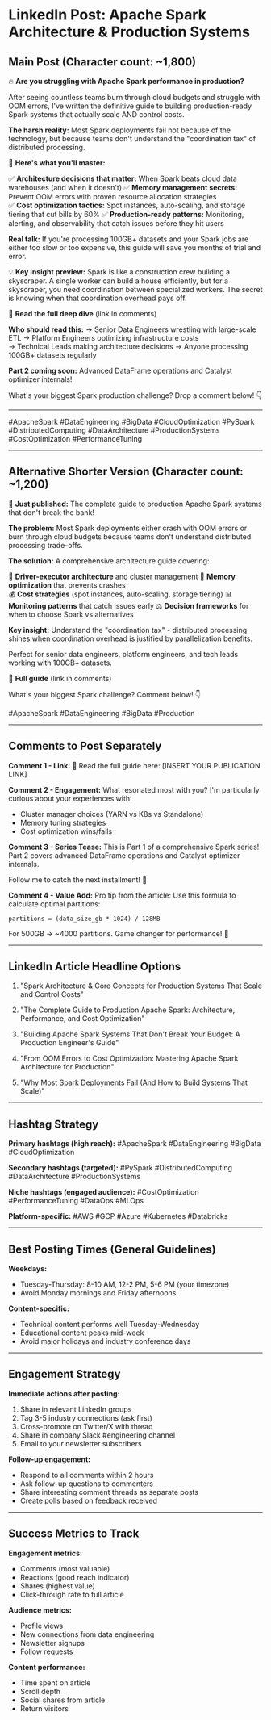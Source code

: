 # LinkedIn Post: Apache Spark Architecture & Production Systems

## Main Post (Character count: ~1,800)

🔥 **Are you struggling with Apache Spark performance in production?** 

After seeing countless teams burn through cloud budgets and struggle with OOM errors, I've written the definitive guide to building production-ready Spark systems that actually scale AND control costs.

**The harsh reality:** Most Spark deployments fail not because of the technology, but because teams don't understand the "coordination tax" of distributed processing.

🎯 **Here's what you'll master:**

✅ **Architecture decisions that matter:** When Spark beats cloud data warehouses (and when it doesn't)
✅ **Memory management secrets:** Prevent OOM errors with proven resource allocation strategies  
✅ **Cost optimization tactics:** Spot instances, auto-scaling, and storage tiering that cut bills by 60%
✅ **Production-ready patterns:** Monitoring, alerting, and observability that catch issues before they hit users

**Real talk:** If you're processing 100GB+ datasets and your Spark jobs are either too slow or too expensive, this guide will save you months of trial and error.

💡 **Key insight preview:** Spark is like a construction crew building a skyscraper. A single worker can build a house efficiently, but for a skyscraper, you need coordination between specialized workers. The secret is knowing when that coordination overhead pays off.

🔗 **Read the full deep dive** (link in comments)

**Who should read this:**
→ Senior Data Engineers wrestling with large-scale ETL
→ Platform Engineers optimizing infrastructure costs  
→ Technical Leads making architecture decisions
→ Anyone processing 100GB+ datasets regularly

**Part 2 coming soon:** Advanced DataFrame operations and Catalyst optimizer internals!

What's your biggest Spark production challenge? Drop a comment below! 👇

---

#ApacheSpark #DataEngineering #BigData #CloudOptimization #PySpark #DistributedComputing #DataArchitecture #ProductionSystems #CostOptimization #PerformanceTuning

---

## Alternative Shorter Version (Character count: ~1,200)

🚀 **Just published:** The complete guide to production Apache Spark systems that don't break the bank!

**The problem:** Most Spark deployments either crash with OOM errors or burn through cloud budgets because teams don't understand distributed processing trade-offs.

**The solution:** A comprehensive architecture guide covering:

🔧 **Driver-executor architecture** and cluster management
💾 **Memory optimization** that prevents crashes  
💰 **Cost strategies** (spot instances, auto-scaling, storage tiering)
📊 **Monitoring patterns** that catch issues early
⚖️ **Decision frameworks** for when to choose Spark vs alternatives

**Key insight:** Understand the "coordination tax" - distributed processing shines when coordination overhead is justified by parallelization benefits.

Perfect for senior data engineers, platform engineers, and tech leads working with 100GB+ datasets.

🔗 **Full guide** (link in comments)

What's your biggest Spark challenge? Comment below! 👇

#ApacheSpark #DataEngineering #BigData #Production

---

## Comments to Post Separately

**Comment 1 - Link:**
📖 Read the full guide here: [INSERT YOUR PUBLICATION LINK]

**Comment 2 - Engagement:**
What resonated most with you? I'm particularly curious about your experiences with:
- Cluster manager choices (YARN vs K8s vs Standalone)
- Memory tuning strategies  
- Cost optimization wins/fails

**Comment 3 - Series Tease:**
This is Part 1 of a comprehensive Spark series! Part 2 covers advanced DataFrame operations and Catalyst optimizer internals. 

Follow me to catch the next installment! 🔔

**Comment 4 - Value Add:**
Pro tip from the article: Use this formula to calculate optimal partitions:
```
partitions = (data_size_gb * 1024) / 128MB
```
For 500GB → ~4000 partitions. Game changer for performance! 🎯

---

## LinkedIn Article Headline Options

1. "Spark Architecture & Core Concepts for Production Systems That Scale and Control Costs"

2. "The Complete Guide to Production Apache Spark: Architecture, Performance, and Cost Optimization"

3. "Building Apache Spark Systems That Don't Break Your Budget: A Production Engineer's Guide"

4. "From OOM Errors to Cost Optimization: Mastering Apache Spark Architecture for Production"

5. "Why Most Spark Deployments Fail (And How to Build Systems That Scale)"

---

## Hashtag Strategy

**Primary hashtags (high reach):**
#ApacheSpark #DataEngineering #BigData #CloudOptimization

**Secondary hashtags (targeted):**
#PySpark #DistributedComputing #DataArchitecture #ProductionSystems

**Niche hashtags (engaged audience):**
#CostOptimization #PerformanceTuning #DataOps #MLOps

**Platform-specific:**
#AWS #GCP #Azure #Kubernetes #Databricks

---

## Best Posting Times (General Guidelines)

**Weekdays:**
- Tuesday-Thursday: 8-10 AM, 12-2 PM, 5-6 PM (your timezone)
- Avoid Monday mornings and Friday afternoons

**Content-specific:**
- Technical content performs well Tuesday-Wednesday
- Educational content peaks mid-week
- Avoid major holidays and industry conference days

---

## Engagement Strategy

**Immediate actions after posting:**
1. Share in relevant LinkedIn groups
2. Tag 3-5 industry connections (ask first)
3. Cross-promote on Twitter/X with thread
4. Share in company Slack #engineering channel
5. Email to your newsletter subscribers

**Follow-up engagement:**
- Respond to all comments within 2 hours
- Ask follow-up questions to commenters
- Share interesting comment threads as separate posts
- Create polls based on feedback received

---

## Success Metrics to Track

**Engagement metrics:**
- Comments (most valuable)
- Reactions (good reach indicator)  
- Shares (highest value)
- Click-through rate to full article

**Audience metrics:**
- Profile views
- New connections from data engineering
- Newsletter signups
- Follow requests

**Content performance:**
- Time spent on article
- Scroll depth  
- Social shares from article
- Return visitors
